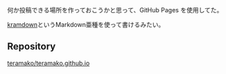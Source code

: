 何か投稿できる場所を作っておこうかと思って、GitHub Pages を使用してた。

[kramdown]というMarkdown亜種を使って書けるみたい。

## Repository

[teramako/teramako.github.io][repository]



[repository]: https://github.com/teramako/teramako.github.io
[kramdown]: https://kramdown.gettalong.org/syntax.html "Syntax | kramdown"

